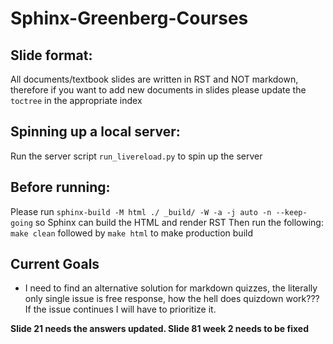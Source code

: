 # Sphinx-Greenberg-Courses

## Slide format:
All documents/textbook slides are written in RST and NOT markdown, therefore if you want to add new documents in slides please update the `toctree` in the appropriate index

## Spinning up a local server:
Run the server script `run_livereload.py` to spin up the server

## Before running:
Please run `sphinx-build -M html ./ _build/ -W -a -j auto -n --keep-going` so Sphinx can build the HTML and render RST
Then run the following: `make clean` followed by `make html` to make production build

## Current Goals

- I need to find an alternative solution for markdown quizzes, the literally only single issue is free response, how the hell does quizdown work??? If the issue continues I will have to prioritize it.

**Slide 21 needs the answers updated. Slide 81 week 2 needs to be fixed**